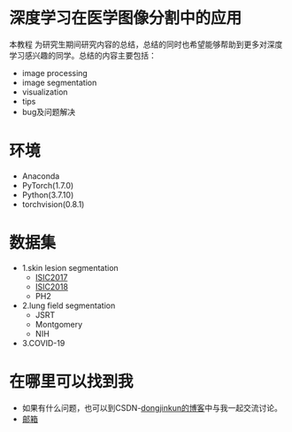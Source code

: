 # 深度学习在医学图像分割中的应用
本教程 为研究生期间研究内容的总结，总结的同时也希望能够帮助到更多对深度学习感兴趣的同学。总结的内容主要包括：
 - image processing
 - image segmentation
 - visualization
 - tips
 - bug及问题解决
# 环境
- Anaconda
- PyTorch(1.7.0)
- Python(3.7.10)
- torchvision(0.8.1)
# 数据集
- 1.skin lesion segmentation
  - [ISIC2017](https://challenge.isic-archive.com/data/#2017)
  - [ISIC2018](https://challenge.isic-archive.com/data/#2018)
  - PH2
- 2.lung field segmentation
  - JSRT
  - Montgomery
  - NIH
- 3.COVID-19
# 在哪里可以找到我
- 如果有什么问题，也可以到CSDN-[dongjinkun的博客](https://dongjinkun.blog.csdn.net/)中与我一起交流讨论。
- [邮箱](https://dongjinkun00@163.com)
 
